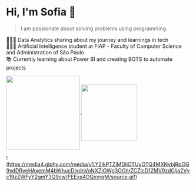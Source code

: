 <h1 align="left">Hi, I'm Sofia 👋</h1>

> I am passionate about solving problems using programming.

<p align="left">👩🏻‍💻 Data Analytics sharing about my journey and learnings in tech<br>👩🏻‍🎓 Artificial Intelligence student at FIAP - Faculty of Computer Science and Administration of São Paulo <br>📚 Currently learning about Power BI and creating BOTS to automate projects</p>

<a href="https://github.com/sofiabns/github-readme-stats">
  <img height=200 align="center" src="https://github-readme-stats.vercel.app/api?username=sofiabns&theme=radical" />
</a>
<a href="https://github.com/anuraghazra/convoychat">
  <img height=152 align="center" src="https://github-readme-stats.vercel.app/api/top-langs?username=sofiabns&layout=compact&theme=radical&langs_count=8&card_width=320" />
</a>

!(https://media4.giphy.com/media/v1.Y2lkPTZjMDliOTUyOTQ4MXNvbjRpOG9vdDRveHAxemM4bWhucDIxdnVoNXZiOWg3OGhrZCZlcD12MV9zdGlja2Vyc19zZWFyY2gmY3Q9cw/FEExs4OQxvrqM/source.gif)

###

